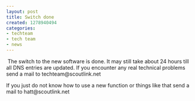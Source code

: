 ```yaml
---
layout: post
title: Switch done
created: 1278940494
categories:
- techteam
- tech team
- news
---
```

<p>&nbsp;The switch to the new software is done. It may still take about 24 hours till all DNS entries are updated. If you encounter any real technical problems send a mail to techteam@scoutlink.net</p>
<p>If you just do not know how to use a new function or things like that send a mail to hatt@scoutlink.net</p>
